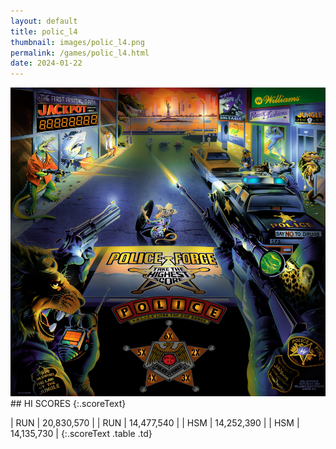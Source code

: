 ```yaml
---
layout: default
title: polic_l4
thumbnail: images/polic_l4.png
permalink: /games/polic_l4.html
date: 2024-01-22
---
```


<img src="../images/polic_l4.png" class="gameThumbnail img-fluid mx-auto align-middle">
## HI SCORES
{:.scoreText}

| RUN | 20,830,570 | 
| RUN | 14,477,540 | 
| HSM | 14,252,390 | 
| HSM | 14,135,730 | 
{:.scoreText .table .td}
